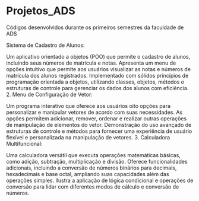 # Projetos_ADS
Códigos desenvolvidos durante os primeiros semestres da faculdade de ADS

Sistema de Cadastro de Alunos:

Um aplicativo orientado a objetos (POO) que permite o cadastro de alunos, incluindo seus números de matrícula e notas.
Apresenta um menu de opções intuitivo que permite aos usuários visualizar as notas e números de matrícula dos alunos registrados.
Implementado com sólidos princípios de programação orientada a objetos, utilizando classes, objetos, métodos e estruturas de controle para gerenciar os dados dos alunos com eficiência.
2. Menu de Configuração de Vetor:

Um programa interativo que oferece aos usuários oito opções para personalizar e manipular vetores de acordo com suas necessidades.
As opções permitem adicionar, remover, ordenar e realizar outras operações de manipulação de elementos do vetor.
Demonstração do uso avançado de estruturas de controle e métodos para fornecer uma experiência de usuário flexível e personalizada na manipulação de vetores.
3. Calculadora Multifuncional:

Uma calculadora versátil que executa operações matemáticas básicas, como adição, subtração, multiplicação e divisão.
Oferece funcionalidades adicionais, incluindo a conversão de números binários para decimais, hexadecimais e base octal, ampliando suas capacidades além das operações simples.
Ilustra a aplicação de lógica condicional e operações de conversão para lidar com diferentes modos de cálculo e conversão de números.
